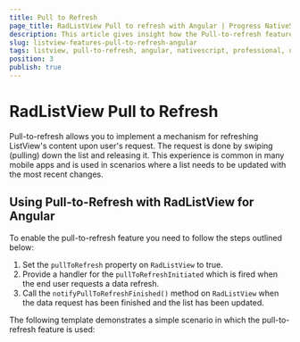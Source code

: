 ```yaml
---
title: Pull to Refresh
page_title: RadListView Pull to refresh with Angular | Progress NativeScript UI Documentation
description: This article gives insight how the Pull-to-refresh feature is used in RadListView for Angular.
slug: listview-features-pull-to-refresh-angular
tags: listview, pull-to-refresh, angular, nativescript, professional, ui
position: 3
publish: true
---
```


# RadListView Pull to Refresh
Pull-to-refresh allows you to implement a mechanism for refreshing ListView's content upon user's request. The request is done by swiping (pulling) down the list and releasing it. This experience is common in many mobile apps and is used in scenarios where a list needs to be updated with the most recent changes.

## Using Pull-to-Refresh with RadListView for Angular
To enable the pull-to-refresh feature you need to follow the steps outlined below:

1. Set the `pullToRefresh` property on `RadListView` to true.
2. Provide a handler for the `pullToRefreshInitiated` which is fired when the end user requests a data refresh.
3. Call the `notifyPullToRefreshFinished()` method on `RadListView` when the data request has been finished and the list has been updated.

The following template demonstrates a simple scenario in which the pull-to-refresh feature is used:

<snippet id='angular-listview-pull-to-refresh'/>

<snippet id='angular-listview-pull-to-refresh-code'/>

